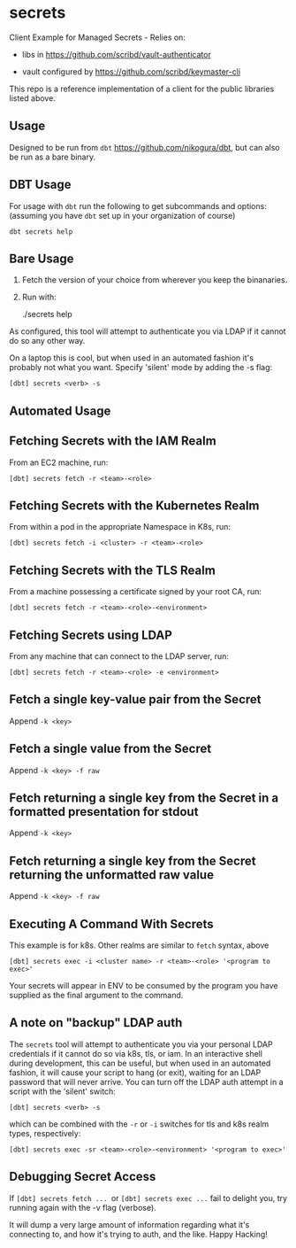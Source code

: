 # secrets

Client Example for Managed Secrets - Relies on:

 * libs in https://github.com/scribd/vault-authenticator
 
 * vault configured by https://github.com/scribd/keymaster-cli

This repo is a reference implementation of a client for the public libraries listed above.

## Usage

Designed to be run from `dbt` https://github.com/nikogura/dbt, but can also be run as a bare binary.

## DBT Usage

For usage with `dbt` run the following to get subcommands and options: (assuming you have `dbt` set up in your organization of course)

    dbt secrets help
    
## Bare Usage

1. Fetch the version of your choice from wherever you keep the binanaries.

2. Run with:

    ./secrets help
    
As configured, this tool will attempt to authenticate you via LDAP if it cannot do so any other way. 

On a laptop this is cool, but when used in an automated fashion it's probably not what you want. Specify 'silent' mode by adding the -s flag:

    [dbt] secrets <verb> -s
        
## Automated Usage

## Fetching Secrets with the IAM Realm

From an EC2 machine, run:

    [dbt] secrets fetch -r <team>-<role>

## Fetching Secrets with the Kubernetes Realm

From within a pod in the appropriate Namespace in K8s, run:

    [dbt] secrets fetch -i <cluster> -r <team>-<role>
    
## Fetching Secrets with the TLS Realm

From a machine possessing a certificate signed by your root CA, run:

    [dbt] secrets fetch -r <team>-<role>-<environment>

## Fetching Secrets using LDAP

From any machine that can connect to the LDAP server, run:

`[dbt] secrets fetch -r <team>-<role> -e <environment>`

## Fetch a single key-value pair from the Secret

   Append `-k <key>`
    
## Fetch a single value from the Secret

   Append `-k <key> -f raw`

## Fetch returning a single key from the Secret in a formatted presentation for stdout

   Append `-k <key>`
    
## Fetch returning a single key from the Secret returning the unformatted raw value

   Append `-k <key> -f raw`

## Executing A Command With Secrets

This example is for k8s. Other realms are similar to `fetch` syntax, above

    [dbt] secrets exec -i <cluster name> -r <team>-<role> '<program to exec>'
    
Your secrets will appear in ENV to be consumed by the program you have supplied as the final argument to the command.

## A note on "backup" LDAP auth

The `secrets` tool will attempt to authenticate you via your personal LDAP credentials if it cannot do so via k8s, tls, or iam.  In an interactive shell during development, this can be useful, but when used in an automated fashion, it will cause your script to hang (or exit), waiting for an LDAP password that will never arrive.  You can turn off the LDAP auth attempt in a script with the 'silent' switch:

    [dbt] secrets <verb> -s
    
which can be combined with the `-r` or `-i` switches for tls and k8s realm types, respectively:

    [dbt] secrets exec -sr <team>-<role>-<environment> '<program to exec>'
    
## Debugging Secret Access

If `[dbt] secrets fetch ... `or `[dbt] secrets exec ...` fail to delight you, try running again with the -v flag (verbose). 

It will dump a very large amount of information regarding what it's connecting to, and how it's trying to auth, and the like.  Happy Hacking!
